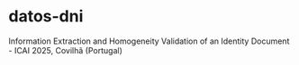 # datos-dni
Information Extraction and Homogeneity Validation of an Identity Document - ICAI 2025, Covilhã (Portugal)
